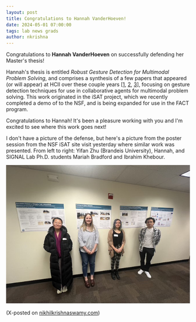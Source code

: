 ```yaml
---
layout: post
title: Congratulations to Hannah VanderHoeven!
date: 2024-05-01 07:00:00
tags: lab news grads
author: nkrishna
---
```


Congratulations to **Hannah VanderHoeven** on successfully defending her Master's thesis!

Hannah's thesis is entitled *Robust Gesture Detection for Multimodal Problem Solving*, and comprises a synthesis of a few papers that appeared (or will appear) at HCII over these couple years [[1](https://www.nikhilkrishnaswamy.com/assets/docs/pdfs/HCII-2023-VanderHoeven.pdf), [2](https://www.nikhilkrishnaswamy.com/assets/docs/pdfs/HCII-2024-VanderHoeven-Point.pdf), [3](https://www.nikhilkrishnaswamy.com/assets/docs/pdfs/HCII-2024-VanderHoeven-Multimodal.pdf)], focusing on gesture detection techniques for use in collaborative agents for multimodal problem solving. This work originated in the iSAT project, which we recently completed a demo of to the NSF, and is being expanded for use in the FACT program. 

Congratulations to Hannah!  It's been a pleasure working with you and I'm excited to see where this work goes next!

I don't have a picture of the defense, but here's a picture from the poster session from the NSF iSAT site visit yesterday where similar work was presented. From left to right: Yifan Zhu (Brandeis University), Hannah, and SIGNAL Lab Ph.D. students Mariah Bradford and Ibrahim Khebour.

![NSF Site Visit 2024](../assets/images/spring24/nsf-site-visit-2024.jpg?raw=true "NSF Site Visit 2024")

(X-posted on [nikhilkrishnaswamy.com](https://www.nikhilkrishnaswamy.com/2024/05/01/congratulations-hannah-vanderhoeven.html))
